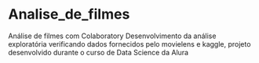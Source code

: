 # Analise_de_filmes
Análise de filmes com Colaboratory
Desenvolvimento da análise exploratória verificando dados fornecidos pelo movielens e kaggle, projeto desenvolvido durante o curso de Data Science da Alura
